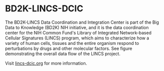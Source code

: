 BD2K-LINCS-DCIC
=
The BD2K-LINCS Data Coordination and Integration Center is part of the Big Data to Knowledge (BD2K) NIH initiative, and it is the data coordination center for the NIH Common Fund's Library of Integrated Network-based Cellular Signatures (LINCS) program, which aims to characterize how a variety of human cells, tissues and the entire organism respond to perturbations by drugs and other molecular factors. See figure demonstrating the overall data flow of the LINCS project.

Visit [lincs-dcic.org](http://lincs-dcic.org/#/) for more information.
